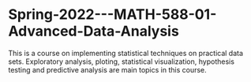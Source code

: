 # Spring-2022---MATH-588-01-Advanced-Data-Analysis
This is a course on implementing statistical techniques on practical data sets. Exploratory analysis, ploting, statistical visualization, hypothesis testing and predictive analysis are main topics in this course.  

